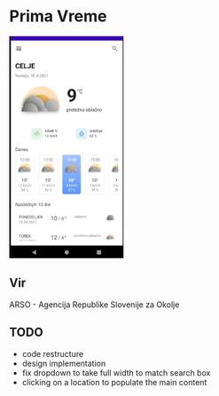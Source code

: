 # Prima Vreme

<img src="pic1.png" height="400px" />

## Vir

ARSO - Agencija Republike Slovenije za Okolje

## TODO
- code restructure
- design implementation
- fix dropdown to take full width to match search box
- clicking on a location to populate the main content
